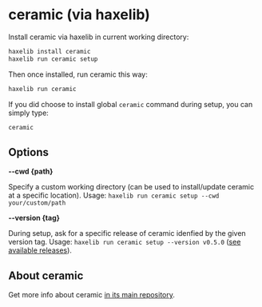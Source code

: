 # ceramic (via haxelib)

Install ceramic via haxelib in current working directory:

```bash
haxelib install ceramic
haxelib run ceramic setup
```

Then once installed, run ceramic this way:

```bash
haxelib run ceramic
```

If you did choose to install global `ceramic` command during setup, you can simply type:

```bash
ceramic
```

## Options

**--cwd {path}**

Specify a custom working directory (can be used to install/update ceramic at a specific location). Usage: `haxelib run ceramic setup --cwd your/custom/path`

**--version {tag}**

During setup, ask for a specific release of ceramic idenfied by the given version tag. Usage: `haxelib run ceramic setup --version v0.5.0` ([see available releases](https://github.com/ceramic-engine/ceramic/releases)).

## About ceramic

Get more info about ceramic [in its main repository](https://github.com/ceramic-engine/ceramic).

